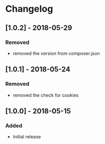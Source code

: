 # Changelog 
## [1.0.2] - 2018-05-29
### Removed
- removed the version from composer.json

## [1.0.1] - 2018-05-24
### Removed
- removed the check for cookies

## [1.0.0] - 2018-05-15
### Added
- Initial release

